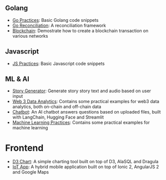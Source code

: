 ## Golang
- [Go Practices](https://github.com/ivxivx/GO-practices): Basic Golang code snippets
- [Go Reconciliation](https://github.com/ivxivx/GO-recon): A reconciliation framework
- [Blockchain](https://github.com/ivxivx/BC-sign-broadcast): Demostrate how to create a blockchain transaction on various networks

## Javascript
- [JS Practices](https://github.com/ivxivx/JS-practices): Basic Javascript code snippets

## ML & AI
- [Story Generator](https://github.com/ivxivx/AI-story-generator): Generate story story text and audio based on user input
- [Web 3 Data Analytics](https://github.com/ivxivx/DA-web3): Contains some practical examples for web3 data analytics, both on-chain and off-chain data
- [Chatbot](https://github.com/ivxivx/AI-chatbot): An AI chatbot answers questions based on uploaded files, built with LangChain, Hugging Face and Streamlit
- [Machine Learning Practices](https://github.com/ivxivx/ML-practices.git): Contains some practical examples for machine learning

# Frontend
- [D3 Chart](https://github.com/ivxivx/FE-d3-chart): A simple charting tool built on top of D3, AlaSQL and Dragula
- [IoT App](https://github.com/ivxivx/FE-hybrid-ionic): A hybrid mobile application built on top of Ionic 2, AngularJS 2 and Google Maps
